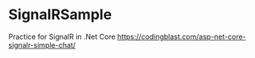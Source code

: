# SignalRSample
Practice for SignalR in .Net Core
https://codingblast.com/asp-net-core-signalr-simple-chat/
